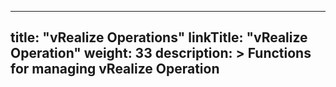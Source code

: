 
---
title: "vRealize Operations"
linkTitle: "vRealize Operation"
weight: 33
description: >
  Functions for managing vRealize Operation
---
